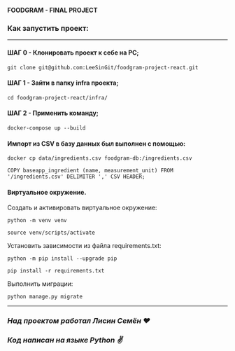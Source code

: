 
**FOODGRAM - FINAL PROJECT**


### Как запустить проект:
****
#### ШАГ 0 - Клонировать проект к себе на PC;
```
git clone git@github.com:LeeSinGit/foodgram-project-react.git
```
#### ШАГ 1 - Зайти в папку infra проекта;
```
cd foodgram-project-react/infra/
```
#### ШАГ 2 - Применить команду;
```
docker-compose up --build
```

#### Импорт из CSV в базу данных был выполнен с помощью:
```
docker cp data/ingredients.csv foodgram-db:/ingredients.csv
```
```
COPY baseapp_ingredient (name, measurement_unit) FROM '/ingredients.csv' DELIMITER ',' CSV HEADER;
```

#### Виртуальное окружение.
Cоздать и активировать виртуальное окружение:

```
python -m venv venv
```

```
source venv/scripts/activate
```

Установить зависимости из файла requirements.txt:

```
python -m pip install --upgrade pip
```

```
pip install -r requirements.txt
```

Выполнить миграции:

```
python manage.py migrate
```
****
### *Над проектом работал Лисин Семён :heart:*
### *Код написан на языке Python :v:*
